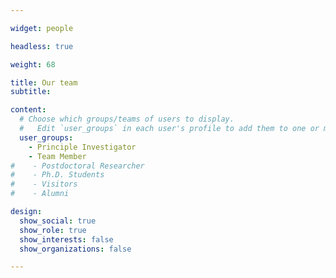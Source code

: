 ```yaml
---

widget: people

headless: true

weight: 68

title: Our team 
subtitle: 

content:
  # Choose which groups/teams of users to display.
  #   Edit `user_groups` in each user's profile to add them to one or more of these groups.
  user_groups:
    - Principle Investigator
    - Team Member
#    - Postdoctoral Researcher
#    - Ph.D. Students
#    - Visitors
#    - Alumni

design:
  show_social: true
  show_role: true
  show_interests: false
  show_organizations: false

---
```

